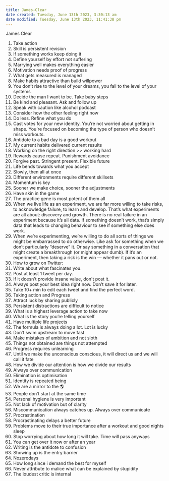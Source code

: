 ```yaml
---
title: James-Clear
date created: Tuesday, June 13th 2023, 3:30:13 am
date modified: Tuesday, June 13th 2023, 11:41:38 pm
---
```


James Clear

1. Take action
2. Skill is persistent revision
3. If something works keep doing it
4. Define yourself by effort not suffering
5. Marrying well makes everything easier
6. Motivation needs proof of progress
7. What gets measured is managed
8. Make habits attractive than build willpower
9. You don’t rise to the level of your dreams, you fall to the level of your systems
10. Decide the man I want to be. Take baby steps
11. Be kind and pleasant. Ask and follow up
12. Speak with caution like alcohol podcast
13. Consider how the other feeling right now
14. Do less. Refine what you do
15. Cast votes for your new identity. You’re not worried about getting in shape. You're focused on becoming the type of person who doesn’t miss workouts.
16. Antidote to a bad day is a good workout
17. My current habits delivered current results
18. Working on the right direction >> working hard
19. Rewards cause repeat. Punishment avoidance
20. Forgive past. Stringent present. Flexible future
21. Life bends towards what you accept
22. Slowly, then all at once
23. Different environments require different skillsets
24. Momentum is key
25. Sooner we make choice, sooner the adjustments
26. Have skin in the game
27. The practice gene is most potent of them all
28. When we live life as an experiment, we are far more willing to take risks, to acknowledge failure, to learn and develop. That’s what experiments are all about: discovery and growth. There is no real failure in an experiment because it’s all data. If something doesn’t work, that’s simply data that leads to changing behaviour to see if something else does work.
29. When we’re experimenting, we’re willing to do all sorts of things we might be embarrassed to do otherwise. Like ask for something when we don’t particularly “deserve” it. Or say something in a conversation that might create a breakthrough (or might appear dumb). If it’s an experiment, then taking a risk is the win — whether it pans out or not.
30. How to grow on Twitter:
1. Write about what fascinates you.
2. Post at least 1 tweet per day.
3. If it doesn’t provide insane value, don't post it.
4. Always post your best idea right now. Don’t save it for later.
5. Take 10+ min to edit each tweet and find the perfect word.
31. Taking action and Progress
1. Attract luck by sharing publicly
2. Persistent distractions are difficult to notice
3. What is a highest leverage action to take now
4. What is the story you’re telling yourself
5. Have multiple life projects
6. The formula is always doing a lot. Lot is lucky
7. Don’t swim upstream to move fast
8. Make mistakes of ambition and not sloth
9. Things not obtained are things not attempted
10. Progress requires unlearning
11. Until we make the unconscious conscious, it will direct us and we will call it fate
12. How we divide our attention is how we divide our results
32. Always over communication
33. Elimination is optimisation
34. Identity is repeated being
35. We are a mirror to the 🌎 
36. People don’t start at the same time
37. Personal hygiene is very important
38. Not lack of motivation but of clarity
39. Miscommunication always catches up. Always over communicate
40. Procrastination
1. Procrastinating delays a better future
2. Problems move to their true importance after a workout and good nights sleep
3. Stop worrying about how long it will take. Time will pass anyways
4. You can get over it now or after an year
5. Writing is the antidote to confusion
6. Showing up is the entry barrier
7. Nozerodays
8. How long since i demand the best for myself
41. Never attribute to malice what can be explained by stupidity
42. The loudest critic is internal
